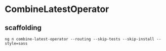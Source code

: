 # CombineLatestOperator

## scaffolding

```shell
ng n combine-latest-operator --routing --skip-tests --skip-install --style=sass
```
